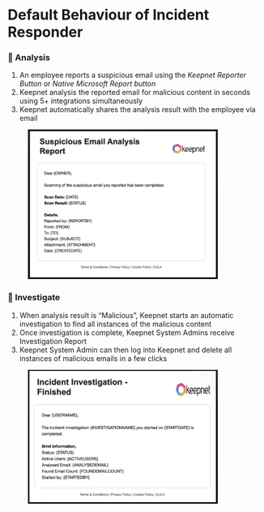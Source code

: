 # Default Behaviour of Incident Responder

### **🤖 Analysis**

1. An employee reports a suspicious email using the _Keepnet Reporter Button_ or _Native Microsoft Report button_
2. Keepnet analysis the reported email for malicious content in seconds using 5+ integrations simultaneously
3. Keepnet automatically shares the analysis result with the employee via email&#x20;

<div align="left"><figure><img src="../../../../.gitbook/assets/image (2).png" alt="" width="375"><figcaption></figcaption></figure></div>

### **🔎 Investigate**

1. When analysis result is “Malicious”, Keepnet starts an automatic investigation to find all instances of the malicious content
2. Once investigation is complete, Keepnet System Admins receive Investigation Report
3. Keepnet System Admin can then log into Keepnet and delete all instances of malicious emails in a few clicks

<div align="left"><figure><img src="../../../../.gitbook/assets/image (3).png" alt="" width="375"><figcaption></figcaption></figure></div>

